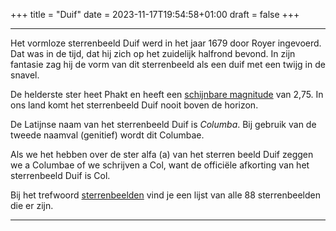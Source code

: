 +++
title = "Duif"
date = 2023-11-17T19:54:58+01:00
draft = false
+++

---
Het vormloze sterrenbeeld Duif werd in het jaar 1679 door Royer
ingevoerd. Dat was in de tijd, dat hij zich op het zuidelijk halfrond
bevond. In zijn fantasie zag hij de vorm van dit sterrenbeeld als een
duif met een twijg in de snavel.

De helderste ster heet Phakt en heeft een [schijnbare magnitude](/encyclopedie/magnitud) van 2,75. In ons land komt het
sterrenbeeld Duif nooit boven de horizon.

De Latijnse naam van het sterrenbeeld Duif is *Columba*. Bij gebruik van
de tweede naamval (genitief) wordt dit Columbae.

Als we het hebben over de ster alfa (a) van het sterren beeld Duif
zeggen we a Columbae of we schrijven a Col, want de officiële afkorting
van het sterrenbeeld Duif is Col.

Bij het trefwoord [sterrenbeelden](/encyclopedie/sterrenbeeld) vind je een
lijst van alle 88 sterrenbeelden die er zijn.

---

